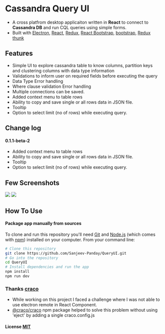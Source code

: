 # Cassandra Query UI

- A cross platfrom desktop applicaiton written in <strong>React</strong> to connect to <b>Cassandra DB</b> and run CQL queries using simple forms.
- Built with [Electron](https://github.com/atom/electron), [React](https://facebook.github.io/react/), [Redux](https://github.com/reactjs/redux), [React Bootstrap](https://react-bootstrap.github.io/), [bootstrap](https://getbootstrap.com/), [Redux thunk](https://github.com/reduxjs/redux-thunk)

## Features

- Simple UI to explore cassandra table to know columns, partition keys and clustering columns with data type information
- Validations to inform user on required fields before executing the query
- Data Type Error handling
- Where clause validation Error handling
- Multiple connections can be saved. 
- Added context menu to table rows
- Ability to copy and save single or all rows data in JSON file.
- Tooltip
- Option to select limit (no of rows)  while executing query.

## Change log 
#### 0.1.1-beta-2
- Added context menu to table rows
- Ability to copy and save single or all rows data in JSON file.
- Tooltip
- Option to select limit (no of rows)  while executing query.

## Few Screenshots

![](https://github.com/Sanjeev-Panday/cassandra-explorer/blob/master/screenshots/image6.png)
![](https://github.com/Sanjeev-Panday/cassandra-explorer/blob/master/screenshots/image7.png)

## How To Use
#### Package app manually from sources

To clone and run this repository you'll need [Git](https://git-scm.com) and [Node.js](https://nodejs.org/en/download/) (which comes with [npm](https://www.npmjs.com/)) installed on your computer. From your command line:

```bash
# Clone this repository
git clone https://github.com/Sanjeev-Panday/QueryUI.git
# Go into the repository
cd QueryUI
# Install dependencies and run the app
npm install
npm run dev

```
### Thanks [craco](https://github.com/gsoft-inc/craco)
- While working on this project I faced a challenge where I was not able to use electron remote in React Component. 
- [@craco/craco](https://www.npmjs.com/package/@craco/craco) npm package helped to solve this problem without using 'eject' by adding a single craco.config.js


#### License [MIT](LICENSE)
